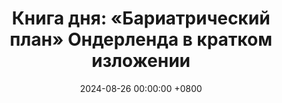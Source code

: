 ---
title: "Книга дня: «Бариатрический план» Ондерленда в кратком изложении"
description: >-
 ⚖️ «Бариатрический план» — практическое руководство по подготовке и восстановлению после бариатрической (операции по снижению веса), а также по здоровому образу жизни для устойчивого результата. Полное руководство по бариатрической хирургии и здоровому образу жизни. Узнайте!
date: 2024-08-26 00:00:00 +0800
categories: [Мышление, Конспекты-книг]
tags:
  [
    бариатрический-план,
    ондерленд,
    потеря-веса,
    бариатрическая-хирургия,
    здоровый-образ-жизни,
    здоровое-питание,
    психология-похудения,
    послеоперационный-уход,
    фитнес-программы,
    планирование-питания,
    успех-похудения,
    диетические-ограничения,
    обзор-книги
  ]
image:
alt: Бариатрический план Юр Ондерленд обложка
fallback:
  -
  -
---